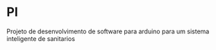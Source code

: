 PI
==

Projeto de desenvolvimento de software para arduino para um sistema inteligente de sanitarios